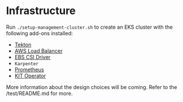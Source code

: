 # Infrastructure

Run `./setup-management-cluster.sh` to create an EKS cluster with the following add-ons installed:
- [Tekton](https://tekton.dev/)
- [AWS Load Balancer](https://github.com/kubernetes-sigs/aws-load-balancer-controller)
- [EBS CSI Driver](https://github.com/kubernetes-sigs/aws-ebs-csi-driver)
- `Karpenter`
- [Prometheus](https://prometheus.io/)
- [KIT Operator](https://github.com/awslabs/kubernetes-iteration-toolkit/tree/main/operator)

More information about the design choices will be coming. Refer to the /test/README.md for more.
